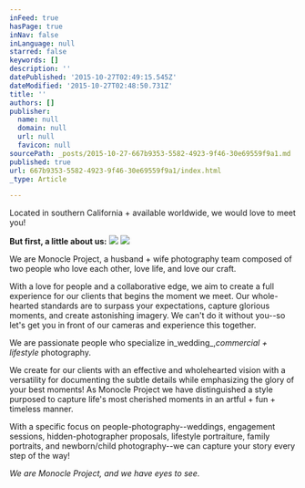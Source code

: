 ```yaml
---
inFeed: true
hasPage: true
inNav: false
inLanguage: null
starred: false
keywords: []
description: ''
datePublished: '2015-10-27T02:49:15.545Z'
dateModified: '2015-10-27T02:48:50.731Z'
title: ''
authors: []
publisher:
  name: null
  domain: null
  url: null
  favicon: null
sourcePath: _posts/2015-10-27-667b9353-5582-4923-9f46-30e69559f9a1.md
published: true
url: 667b9353-5582-4923-9f46-30e69559f9a1/index.html
_type: Article

---
```

Located in southern California + available worldwide, we would love to meet you!

**But first, a little about us:**
![](https://the-grid-user-content.s3-us-west-2.amazonaws.com/3f136092-2588-446a-806f-1c4b935fca9e.jpg)
![](https://the-grid-user-content.s3-us-west-2.amazonaws.com/106b9229-0b5c-43e0-9e67-6f7da28fe530.jpg)

We are Monocle Project, a husband + wife photography team composed of two people who love each other, love life, and love our craft.

With a love for people and a collaborative edge, we aim to create a full experience for our clients that begins the moment we meet. Our whole-hearted standards are to surpass your expectations, capture glorious moments, and create astonishing imagery. We can't do it without you--so let's get you in front of our cameras and experience this together.

We are passionate people who specialize in_wedding_,_commercial + lifestyle_ photography.

We create for our clients with an effective and wholehearted vision with a versatility for documenting the subtle details while emphasizing the glory of your best moments!  As Monocle Project we have distinguished a style purposed to capture life's most cherished moments in an artful + fun + timeless manner.

With a specific focus on people-photography--weddings, engagement sessions, hidden-photographer proposals, lifestyle portraiture, family portraits, and newborn/child photography--we can capture your story every step of the way!

_We are Monocle Project, and we have eyes to see._